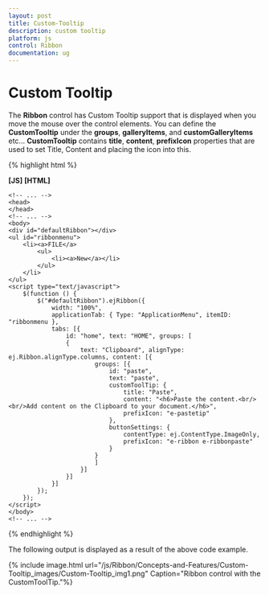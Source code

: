 ```yaml
---
layout: post
title: Custom-Tooltip
description: custom tooltip
platform: js
control: Ribbon
documentation: ug
---
```


# Custom Tooltip

The **Ribbon** control has Custom Tooltip support that is displayed when you move the mouse over the control elements. You can define the **CustomTooltip** under the **groups**, **galleryItems**, and **customGalleryItems** etc... **CustomTooltip** contains **title**, **content**, **prefixIcon** properties that are used to set Title, Content and placing the icon into this.

{% highlight html %}

**[JS]**
**[HTML]**

    <!-- ... -->
    <head>
    </head>
    <!-- ... -->
    <body>
    <div id="defaultRibbon"></div>
    <ul id="ribbonmenu">
        <li><a>FILE</a>
            <ul>
                <li><a>New</a></li>
            </ul>
        </li>
    </ul>
    <script type="text/javascript">
        $(function () {
            $("#defaultRibbon").ejRibbon({
                width: "100%", 
                applicationTab: { Type: "ApplicationMenu", itemID: "ribbonmenu },
                tabs: [{
                    id: "home", text: "HOME", groups: [
                    {
                        text: "Clipboard", alignType: ej.Ribbon.alignType.columns, content: [{
                            groups: [{
                                id: "paste",
                                text: "paste",
                                customToolTip: {
                                    title: "Paste",
                                    content: "<h6>Paste the content.<br/><br/>Add content on the Clipboard to your document.</h6>",
                                    prefixIcon: "e-pastetip"
                                },
                                buttonSettings: {
                                    contentType: ej.ContentType.ImageOnly,
                                    prefixIcon: "e-ribbon e-ribbonpaste"
                                }
                            }
                            ]
                        }]
                    }]
                }]
            });
        });
    </script>
    </body>
    <!-- ... -->


{% endhighlight %}



The following output is displayed as a result of the above code example.

{% include image.html url="/js/Ribbon/Concepts-and-Features/Custom-Tooltip_images/Custom-Tooltip_img1.png" Caption="Ribbon control with the CustomToolTip."%}

